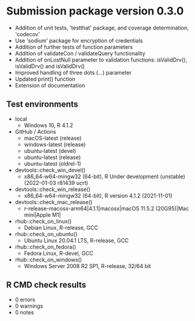 
# Submission package version 0.3.0

* Addition of unit tests, 'testthat' package, and coverage determination, 'codecov'
* Use 'sodium' package for encryption of credentials
* Addition of further tests of function parameters
* Addition of validateCon / validateQuery functionality
* Addition of onLostNull parameter to validation functions: isValidDrv(), isValidDrv() and isValidDrv()
* Improved handling of three dots (...) parameter
* Updated print() function
* Extension of documentation

## Test environments

* local
  * Windows 10, R 4.1.2
* GitHub / Actions
  * macOS-latest (release)
  * windows-latest (release)
  * ubuntu-latest (devel)
  * ubuntu-latest (release)
  * ubuntu-latest (oldrel-1)
* devtools::check_win_devel()
  * x86_64-w64-mingw32 (64-bit), R Under development (unstable) (2022-01-03 r81439 ucrt)
* devtools::check_win_release()
  * x86_64-w64-mingw32 (64-bit), R version 4.1.2 (2021-11-01)
* devtools::check_mac_release()
  * r-release-macosx-arm64|4.1.1|macosx|macOS 11.5.2 (20G95)|Mac mini|Apple M1|
* rhub::check_on_linux() 
  * Debian Linux, R-release, GCC
* rhub::check_on_ubuntu()
  * Ubuntu Linux 20.04.1 LTS, R-release, GCC
* rhub::check_on_fedora()
  * Fedora Linux, R-devel, GCC
* rhub::check_on_windows()
  * Windows Server 2008 R2 SP1, R-release, 32/64 bit

## R CMD check results

* 0 errors
* 0 warnings
* 0 notes
